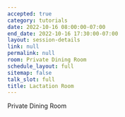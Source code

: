 ```yaml
---
accepted: true
category: tutorials
date: 2022-10-16 08:00:00-07:00
end_date: 2022-10-16 17:30:00-07:00
layout: session-details
link: null
permalink: null
room: Private Dining Room
schedule_layout: full
sitemap: false
talk_slot: full
title: Lactation Room
---
```


Private Dining Room

